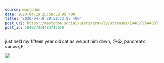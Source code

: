 ```yaml
---
source: mastodon
date: 2020-04-19 20:58:52.95 +00
title: "2020-04-19 20:58:52.95 +00"
post_uri: https://mastodon.social/users/gravely/statuses/104027254483717559
post_id: 104027254483717559
---
```

just held my fifteen year old cat as we put him down, 😢😭, pancreatic cancer, F


![](/images/27706725.jpg)

